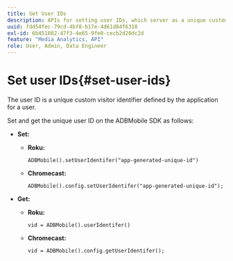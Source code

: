 ```yaml
---
title: Set User IDs
description: APIs for setting user IDs, which server as a unique customer identifier.
uuid: fdd54fec-79cd-4bf8-b17e-4d61d84f6310
exl-id: 6b451082-47f3-4e65-9fe0-cecb2d20dc2d
feature: "Media Analytics, API"
role: User, Admin, Data Engineer
---
```

# Set user IDs{#set-user-ids}

The user ID is a unique custom visitor identifier defined by the application for a user.

Set and get the unique user ID on the ADBMobile SDK as follows:

* **Set:**

   * **Roku:**

      ```    
      ADBMobile().setUserIdentifer("app-generated-unique-id")
      ```

   * **Chromecast:**

      ```    
      ADBMobile().config.setUserIdentifer("app-generated-unique-id");
      ```

* **Get:**

   * **Roku:**

      ```    
      vid = ADBMobile().userIdentifer()
      ```

   * **Chromecast:**

      ```    
      vid = ADBMobile().config.getUserIdentifer();
      ```

